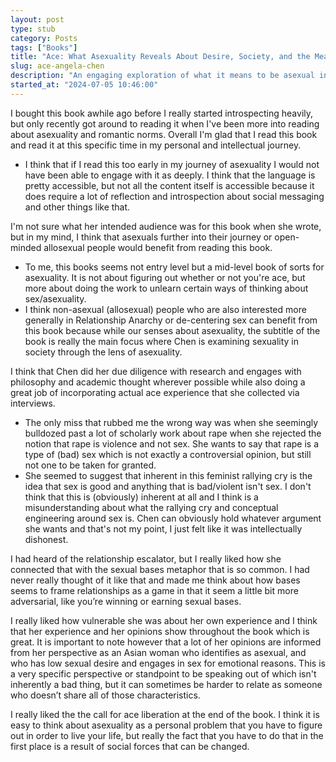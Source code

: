 ```yaml
---
layout: post
type: stub
category: Posts
tags: ["Books"]
title: "Ace: What Asexuality Reveals About Desire, Society, and the Meaning of Sex by Angela Chen"
slug: ace-angela-chen
description: "An engaging exploration of what it means to be asexual in a world that’s obsessed with sexual attraction, and what the ace perspective can teach all of us about desire and identity."
started_at: "2024-07-05 10:46:00"
---
```


I bought this book awhile ago before I really started introspecting heavily, but only recently got around to reading it when I've been more into reading about asexuality and romantic norms. Overall I'm glad that I read this book and read it at this specific time in my personal and intellectual journey.
* I think that if I read this too early in my journey of asexuality I would not have been able to engage with it as deeply. I think that the language is pretty accessible, but not all the content itself is accessible because it does require a lot of reflection and introspection about social messaging and other things like that.

I'm not sure what her intended audience was for this book when she wrote, but in my mind, I think that asexuals further into their journey or open-minded allosexual people would benefit from reading this book.
* To me, this books seems not entry level but a mid-level book of sorts for asexuality. It is not about figuring out whether or not you're ace, but more about doing the work to unlearn certain ways of thinking about sex/asexuality. 
* I think non-asexual (allosexual) people who are also interested more generally in Relationship Anarchy or de-centering sex can benefit from this book because while our senses about asexuality, the subtitle of the book is really the main focus where Chen is examining sexuality in society through the lens of asexuality.

I think that Chen did her due diligence with research and engages with philosophy and academic thought wherever possible while also doing a great job of incorporating actual ace experience that she collected via interviews.
* The only miss that rubbed me the wrong way was when she seemingly bulldozed past a lot of scholarly work about rape when she rejected the notion that rape is violence and not sex. She wants to say that rape is a type of (bad) sex which is not exactly a controversial opinion, but still not one to be taken for granted.
* She seemed to suggest that inherent in this feminist rallying cry is the idea that sex is good and anything that is bad/violent isn't sex. I don't think that this is (obviously) inherent at all and I think is a misunderstanding about what the rallying cry and conceptual engineering around sex is. Chen can obviously hold whatever argument she wants and that's not my point, I just felt like it was intellectually dishonest.

I had heard of the relationship escalator, but I really liked how she connected that with the sexual bases metaphor that is so common. I had never really thought of it like that and made me think about how bases seems to frame relationships as a game in that it seem a little bit more adversarial, like you’re winning or earning sexual bases.

I really liked how vulnerable she was about her own experience and I think that her experience and her opinions show throughout the book which is great. It is important to note however that a lot of her opinions are informed from her perspective as an Asian woman who identifies as asexual, and who has low sexual desire and engages in sex for emotional reasons. This is a very specific perspective or standpoint to be speaking out of which isn't inherently a bad thing, but it can sometimes be harder to relate as someone who doesn’t share all of those characteristics.

I really liked the the call for ace liberation at the end of the book. I think it is easy to think about asexuality as a personal problem that you have to figure out in order to live your life, but really the fact that you have to do that in the first place is a result of social forces that can be changed.